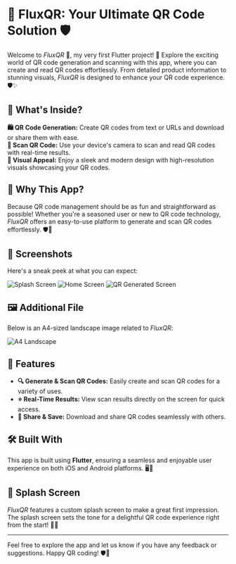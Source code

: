 # 🌟 FluxQR: Your Ultimate QR Code Solution 🛡️

Welcome to *FluxQR* 🎉, my very first Flutter project! 🚀 Explore the exciting world of QR code generation and scanning with this app, where you can create and read QR codes effortlessly. From detailed product information to stunning visuals, *FluxQR* is designed to enhance your QR code experience. 🛡️✨

## 🛒 What's Inside?

**🛍️ QR Code Generation:** Create QR codes from text or URLs and download or share them with ease.  
**💬 Scan QR Code:** Use your device's camera to scan and read QR codes with real-time results.  
**📸 Visual Appeal:** Enjoy a sleek and modern design with high-resolution visuals showcasing your QR codes.

## 🎯 Why This App?

Because QR code management should be as fun and straightforward as possible! Whether you're a seasoned user or new to QR code technology, *FluxQR* offers an easy-to-use platform to generate and scan QR codes effortlessly. 🛡️💫

## 📸 Screenshots

Here's a sneak peek at what you can expect:

![Splash Screen](assets/ss/splash.png) ![Home Screen](assets/ss/menu.png) ![QR Generated Screen](assets/ss/generated.png)

## 🖼️ Additional File

Below is an A4-sized landscape image related to *FluxQR*:

![A4 Landscape](FluxQr-Mockup.png)

## 🚀 Features

- **🔍 Generate & Scan QR Codes:** Easily create and scan QR codes for a variety of uses.
- **⭐️ Real-Time Results:** View scan results directly on the screen for quick access.
- **🎁 Share & Save:** Download and share QR codes seamlessly with others.

## 🛠️ Built With

This app is built using **Flutter**, ensuring a seamless and enjoyable user experience on both iOS and Android platforms. 🖥️📱

## 🎨 Splash Screen

*FluxQR* features a custom splash screen to make a great first impression. The splash screen sets the tone for a delightful QR code experience right from the start! 🌟✨

---

Feel free to explore the app and let us know if you have any feedback or suggestions. Happy QR coding! 🛡️💖
